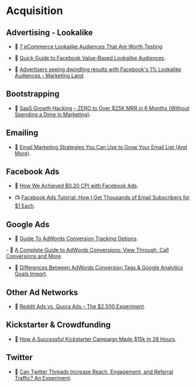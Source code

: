 # Acquisition

## Advertising - Lookalike

- 📖 [7 eCommerce Lookalike Audiences That Are Worth Testing](https://blog.ladder.io/ecommerce-lookalike-audiences/).

- 📖 [Quick Guide to Facebook Value-Based Lookalike Audiences](https://blog.adstage.io/2017/06/29/facebook-value-based-lookalike-audiences).

- 📖 [Advertisers seeing dwindling results with Facebook's 1% Lookalike Audiences - Marketing Land](https://marketingland.com/advertisers-seeing-dwindling-results-with-facebooks-1-lookalike-audiences-261045).

## Bootstrapping

- 📖 [SaaS Growth Hacking – ZERO to Over \$25K MRR in 6 Months (Without Spending a Dime in Marketing)](https://rankz.io/blog/growth-hacking/).

## Emailing

- 📝 [Email Marketing Strategies You Can Use to Grow Your Email List (And More)](https://www.youtube.com/watch?v=XlNVHBVng2I).

## Facebook Ads

- 📝 [How We Achieved \$0.20 CPI with Facebook Ads](https://medium.com/@thomasjacquesson/how-we-achieved-0-20-cpi-with-facebook-ads-369619d1f7e5).

- 📺 [Facebook Ads Tutorial: How I Get Thousands of Email Subscribers for \$1 Each](https://www.youtube.com/watch?v=VQw5Cbvf884).

## Google Ads

- 📖 [Guide To AdWords Conversion Tracking Options](https://www.bounteous.com/insights/2016/08/15/guide-adwords-conversion-tracking-options/).

- 📖 [A Complete Guide to AdWords Conversions: View Through, Call Conversions and More](https://blog.funnel.io/guide-to-adwords-conversions).

- 📖 [Differences Between AdWords Conversion Tags & Google Analytics Goals Import](https://www.bounteous.com/insights/2016/02/03/differences-between-adwords-conversion-tags-google-analytics-goals-import/).

## Other Ad Networks

- 📖 [Reddit Ads vs. Quora Ads – The \$2.500 Experiment](https://blog.bannersnack.com/reddit-ads-quora-ads/).

## Kickstarter & Crowdfunding

- 📖 [How A Successful Kickstarter Campaign Made \$15k In 28 Hours](https://sumo.com/stories/kickstarter-email-list).

## Twitter

- 📖 [Can Twitter Threads Increase Reach, Engagement, and Referral Traffic? An Experiment](https://buffer.com/resources/twitter-thread-experiment).
